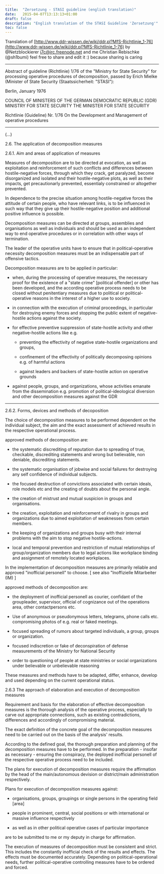 ```yaml
---
title:  "Zersetzung - STASI guideline (english translation)"
date:   2015-04-07T13:13:13+01:00
draft: false
description: "English translation of the STASI Guideline 'Zersetzung'"
toc: false
---
```


Translation of [http://www.ddr-wissen.de/wiki/ddr.pl?MfS-Richtlinie_1-76](http://www.ddr-wissen.de/wiki/ddr.pl?MfS-Richtlinie_1-76)
by  @Netzblockierer i7c@irc.freenode.net and me Christian Rebischke (@sh1bumi)
feel free to share and edit it :) because sharing is caring 

-----------------------------------------------------------------------------------------------------

Abstract of guideline (Richtlinie) 1/76 of the "Ministry for State Security"
for processing  operative procedures of decomposition, 
passed by Erich Mielke (Minister of State Security (Staatssicherheit: "STASI"):

Berlin, January 1976

COUNCIL OF MINISTERS OF THE GERMAN DEMOCRATIC REPUBLIC (GDR)
MINISTRY FOR STATE SECURITY
THE MINISTER FOR STATE SECURITY 

Richtlinie (Guideline) Nr. 1/76
On the Development and Management of operative procedures

-----------------------------------------------------------------------------------------------------

(...)

2.6.   The application of decomposition measures

2.6.1. Aim and areas of application of  measures

Measures of decomposition are to be directed at evocation, as well as exploitation and reinforcement 
of such conflicts and differences between hostile-negative forces, through which they crack, 
get paralyzed, become disorganized and isolated and their hostile-negative plots, as well as their impacts, 
get precautionarly prevented, essentialy constrained or altogether prevented.

In dependence to the precise situation among hostile-negative forces the attitude of certain people,
 who have relevant links, is to be influenced in such way that they give up their hostile-negative 
position and additional positive influence is possible.

Decomposition measures can be directed at groups, assemblies and organisations as well as individuals 
and should be used as an independent way to end operative procedures or in correlation with other ways of termination.

The leader of the operative units have to ensure that in political-operative necessity 
decomposition measures must be an indispensable part of offensive tactics.

Decomposition measures are to be applied in particular:

 *  when, during the processing of operative measures, the necessary proof for the existence of a 
  "state crime" [political offender] or other has been developed, and the according operative 
  process needs to be closed without penitentiary measures due to political or 
  political-operative reasons in the interest of a higher use to society.

 * in connection with the execution of criminal proceedings, 
  in particular for destroying enemy forces and stopping the public 
  extent of negative-hostile actions against the society.

 * for effective preventive suppression of state-hostile activity and other negative-hostile actions like e.g.

   * preventing the effectivity of negative state-hostile organizations and groups,

   * confinement of the effectivity of politically decomposing opinions e.g. of harmful actions

   * against leaders and backers of state-hostile action on operative grounds

 * against people, groups, and organizations, whose activities emanate from the dissemination 
  e.g. promotion of political-ideological diversion and other decomposition measures against the GDR

-----------------------------------------------------------------------------------------------------------

2.6.2. Forms, devices and methods of decoposition

The choice of decomposition measures to be performed dependent on the individual subject, 
the aim and the exact assessment of achieved results in the respective operational process.

approved methods of decomposition are:

 *  the systematic discrediting of reputation due to spreading of true, checkable, 
  discrediting statements and wrong but believable, non deniable, discrediting statements.

 * the systematic organisation of jobwise and social failures for destroying any self confidence of individual subjects.

 * the focused destruction of convictions associated with certain ideals, 
  role models etc and the creating of doubts about the personal angle.

 * the creation of mistrust and mutual suspicion in groups and organisations.

 * the creation, exploitation and reinforcement of rivalry in groups and 
  organizations due to aimed exploitation of weaknesses from certain members.

 * the keeping of organizations and groups busy with their internal problems with the aim to stop negative hostile-actions.

 * local and temporal prevention and restriction of mutual relationships of 
  group/organization members due to legal actions like workplace binding and assignment of remotely located workplaces.

In the implementation of decomposition measures are primarily reliable and approved "inofficial personell" to choose. 
[ see also "Inoffizielle Mitarbeiter (IM) ]

approved methods of decomposition are:

 * the deployment of inofficial personell as courier, confidant of the groupleader, supervisor, 
  official of cognizance out of the operations area, other contactpersons etc.

 * Use of anonymous or pseudonymous letters, telegrams, phone calls etc. 
  compromising photos of e.g. real or faked meetings.

 * focused spreading of rumors about targeted individuals, a group, groups or organization.

 * focused indiscretion or fake of deconspiration of defense measurements of the Ministry for National Security

 * order to questioning of people at state ministries or social organizations under believable or unbelievable reasoning

These measures and methods have to be adapted, differ, enhance, develop and used depending on the current operational status.



2.6.3 The approach of elaboration and execution of decomposition measures

Requirement and basis for the elaboration of effective decomposition measures is the thorough 
analysis of the operative process, especially to carve out appropriate connections, 
such as existing contradictions, differences and accordingly of compromising material.

The exact definition of the concrete goal of the decomposition measures need to be carried out on the basis of the analysis' results.

According to the defined goal, the thorough preparation and planning of the decomposition measures have to be performed. 
In the preparation - insofar as necessary - ensuring the conspiracy, 
the deployed inofficial personell of the respective operative process need to be included.

The plans for execution of decomposition measures require the affirmation by 
the head of the main/autonomous devision or district/main administration respectively.

Plans for execution of decomposition measures against:

 * organisations, groups, groupings or single persons in the operating field [area]

 * people in prominent, central, social positions or with international or massive influence respectively 
 * as well as in other political operative cases of particular importance

are to be submitted to me or my deputy in charge for affirmation.


The execution of measures of decomposition must be consistent and strict. 
This includes the constantly inofficial check of the results and effects. The effects must be documented accurately.
Depending on political-operational needs, further political-operative controlling measures have to be ordered and forced.




